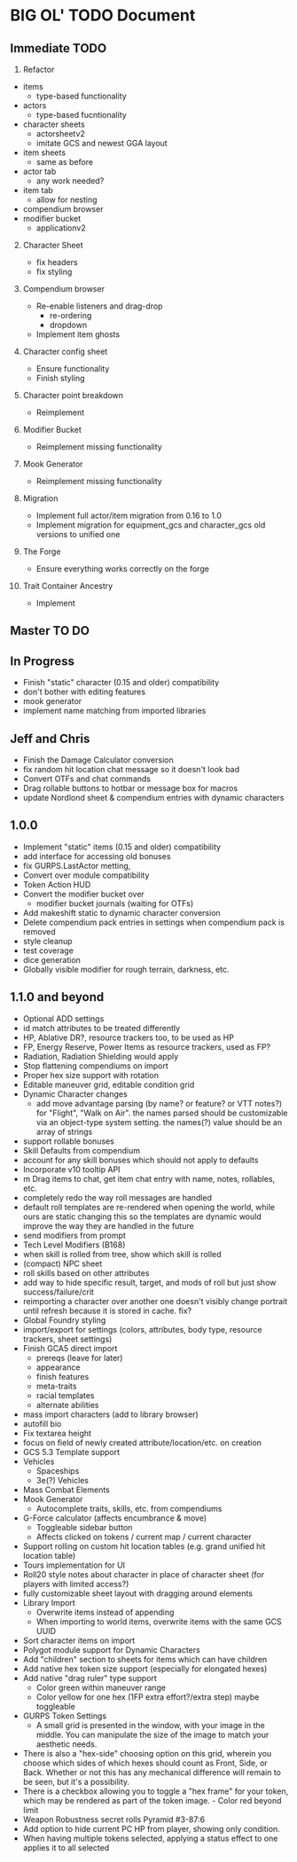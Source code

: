 # BIG OL' TODO Document

## Immediate TODO

1. Refactor

- items
  - type-based functionality
- actors
  - type-based fucntionality
- character sheets
  - actorsheetv2
  - imitate GCS and newest GGA layout
- item sheets
  - same as before
- actor tab
  - any work needed?
- item tab
  - allow for nesting
- compendium browser
- modifier bucket
  - applicationv2

2. Character Sheet

    - fix headers
    - fix styling

3. Compendium browser

    - Re-enable listeners and drag-drop
        - re-ordering
        - dropdown
    - Implement item ghosts

4. Character config sheet

    - Ensure functionality
    - Finish styling

5. Character point breakdown

    - Reimplement

6. Modifier Bucket

    - Reimplement missing functionality

7. Mook Generator

    - Reimplement missing functionality

8. Migration

    - Implement full actor/item migration from 0.16 to 1.0
    - Implement migration for equipment_gcs and character_gcs
      old versions to unified one

9. The Forge

    - Ensure everything works correctly on the forge

10. Trait Container Ancestry

    - Implement

## Master TO DO

## In Progress

- Finish "static" character (0.15 and older) compatibility
- don't bother with editing features
- mook generator
- implement name matching from imported libraries

## Jeff and Chris

- Finish the Damage Calculator conversion
- fix random hit location chat message so it doesn't look bad
- Convert OTFs and chat commands
- Drag rollable buttons to hotbar or message box for macros
- update Nordlond sheet & compendium entries with dynamic characters

## 1.0.0

- Implement "static" items (0.15 and older) compatibility
- add interface for accessing old bonuses
- fix GURPS.LastActor metting,
- Convert over module compatibility
- Token Action HUD
- Convert the modifier bucket over
  - modifier bucket journals (waiting for OTFs)
- Add makeshift static to dynamic character conversion
- Delete compendium pack entries in settings when compendium pack is removed
- style cleanup
- test coverage
- dice generation
- Globally visible modifier for rough terrain, darkness, etc.

## 1.1.0 and beyond

- Optional ADD settings
- id match attributes to be treated differently
- HP, Ablative DR?, resource trackers too, to be used as HP
- FP, Energy Reserve, Power Items as resource trackers, used as FP?
- Radiation, Radiation Shielding would apply
- Stop flattening compendiums on import
- Proper hex size support with rotation
- Editable maneuver grid, editable condition grid
- Dynamic Character changes
  - add move advantage parsing (by name? or feature? or VTT notes?) for
        "Flight", "Walk on Air".
        the names parsed should be customizable via an object-type system setting.
        the names(?) value should be an array of strings
- support rollable bonuses
- Skill Defaults from compendium
- account for any skill bonuses which should not apply to defaults
- Incorporate v10 tooltip API
- m Drag items to chat, get item chat entry with name, notes, rollables, etc.
- completely redo the way roll messages are handled
- default roll templates are re-rendered when opening the world, while ours are static
    changing this so the templates are dynamic would
    improve the way they are handled in the future
- send modifiers from prompt
- Tech Level Modifiers (B168)
- when skill is rolled from tree, show which skill is rolled
- (compact) NPC sheet
- roll skills based on other attributes
- add way to hide specific result, target, and mods of roll but just show success/failure/crit
- reimporting a character over another one doesn't visibly change
    portrait until refresh because it is stored in cache. fix?
- Global Foundry styling
- import/export for settings (colors, attributes,
    body type, resource trackers, sheet settings)
- Finish GCA5 direct import
  - prereqs (leave for later)
  - appearance
  - finish features
  - meta-traits
  - racial templates
  - alternate abilities
- mass import characters (add to library browser)
- autofill bio
- Fix textarea height
- focus on field of newly created attribute/location/etc. on creation
- GCS 5.3 Template support
- Vehicles
  - Spaceships
  - 3e(?) Vehicles
- Mass Combat Elements
- Mook Generator
  - Autocomplete traits, skills, etc. from compendiums
- G-Force calculator (affects encumbrance & move)
  - Toggleable sidebar button
  - Affects clicked on tokens / current map / current character
- Support rolling on custom hit location
    tables (e.g. grand unified hit location table)
- Tours implementation for UI
- Roll20 style notes about character in place of
    character sheet (for players with limited access?)
- fully customizable sheet layout with dragging around elements
- Library Import
  - Overwrite items instead of appending
  - When importing to world items, overwrite items with the same GCS UUID
- Sort character items on import
- Polygot module support for Dynamic Characters
- Add "children" section to sheets for items which can have children
- Add native hex token size support (especially for elongated hexes)
- Add native "drag ruler" type support
  - Color green within maneuver range
  - Color yellow for one hex (1FP extra effort?/extra step) maybe toggleable
- GURPS Token Settings
  - A small grid is presented in the window, with your image
        in the middle. You can manipulate the size of the
        image to match your aesthetic needs.
- There is also a "hex-side" choosing option on this grid,
    wherein you choose which sides of which hexes should count as Front,
    Side, or Back. Whether or not this has any mechanical
    difference will remain to be seen, but it's a possibility.
- There is a checkbox allowing you to toggle a "hex frame" for your token,
    which may be rendered as part of the token image. - Color red beyond limit
- Weapon Robustness secret rolls Pyramid #3-87:6
- Add option to hide current PC HP from player, showing only condition.
- When having multiple tokens selected,
    applying a status effect to one applies it to all selected
